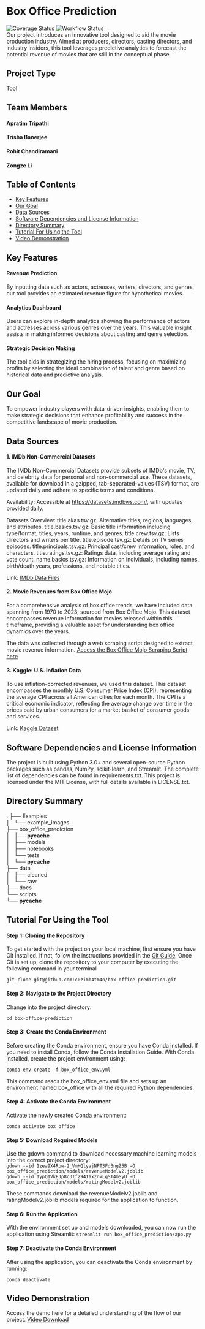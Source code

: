 # Box Office Prediction  
[![Coverage Status](https://coveralls.io/repos/github/c0zimb4tm4n/box-office-prediction/badge.svg?branch=main)](https://coveralls.io/github/c0zimb4tm4n/box-office-prediction?branch=main)
![Workflow Status](https://github.com/c0zimb4tm4n/box-office-prediction/actions/workflows/build_test.yml/badge.svg)  
Our project introduces an innovative tool designed to aid the movie production industry. Aimed at producers, directors, casting directors, and industry insiders, this tool leverages predictive analytics to forecast the potential revenue of movies that are still in the conceptual phase.

## Project Type  
Tool

## Team Members  
#### Apratim Tripathi
#### Trisha Banerjee
#### Rohit Chandiramani
#### Zongze Li  



## Table of Contents  

- [Key Features](#key-features)
- [Our Goal](#our-goal)
- [Data Sources](#data-sources)
- [Software Dependencies and License Information](#software-dependencies-and-license-information)
- [Directory Summary](#directory-summary)
- [Tutorial For Using the Tool](tutorial-for-using-the-tool)
- [Video Demonstration](video-demonstration)


## Key Features  
#### Revenue Prediction
By inputting data such as actors, actresses, writers, directors, and genres, our tool provides an estimated revenue figure for hypothetical movies.

#### Analytics Dashboard
Users can explore in-depth analytics showing the performance of actors and actresses across various genres over the years. This valuable insight assists in making informed decisions about casting and genre selection.

#### Strategic Decision Making
The tool aids in strategizing the hiring process, focusing on maximizing profits by selecting the ideal combination of talent and genre based on historical data and predictive analysis.


## Our Goal  
To empower industry players with data-driven insights, enabling them to make strategic decisions that enhance profitability and success in the competitive landscape of movie production.


## Data Sources  
#### 1. IMDb Non-Commercial Datasets
The IMDb Non-Commercial Datasets provide subsets of IMDb's movie, TV, and celebrity data for personal and non-commercial use. These datasets, available for download in a gzipped, tab-separated-values (TSV) format, are updated daily and adhere to specific terms and conditions.

Availability: Accessible at https://datasets.imdbws.com/, with updates provided daily.

Datasets Overview:
title.akas.tsv.gz: Alternative titles, regions, languages, and attributes.
title.basics.tsv.gz: Basic title information including type/format, titles, years, runtime, and genres.
title.crew.tsv.gz: Lists directors and writers per title.
title.episode.tsv.gz: Details on TV series episodes.
title.principals.tsv.gz: Principal cast/crew information, roles, and characters.
title.ratings.tsv.gz: Ratings data, including average rating and vote count.
name.basics.tsv.gz: Information on individuals, including names, birth/death years, professions, and notable titles.

Link: [IMDb Data Files](https://datasets.imdbws.com/)

#### 2. Movie Revenues from Box Office Mojo
For a comprehensive analysis of box office trends, we have included data spanning from 1970 to 2023, sourced from Box Office Mojo. This dataset encompasses revenue information for movies released within this timeframe, providing a valuable asset for understanding box office dynamics over the years.

The data was collected through a  web scraping script designed to extract movie revenue information. [Access the Box Office Mojo Scraping Script here](https://raw.githubusercontent.com/c0zimb4tm4n/box-office-prediction/main/scripts/data_extraction_EDA.ipynb)

#### 3. Kaggle: U.S. Inflation Data
To use inflation-corrected revenues, we used this dataset. This dataset encompasses the monthly U.S. Consumer Price Index (CPI), representing the average CPI across all American cities for each month. The CPI is a critical economic indicator, reflecting the average change over time in the prices paid by urban consumers for a market basket of consumer goods and services.

Link: [Kaggle Dataset](https://www.kaggle.com/datasets/varpit94/us-inflation-data-updated-till-may-2021)

## Software Dependencies and License Information  
The project is built using Python 3.0+ and several open-source Python packages such as pandas, NumPy, scikit-learn, and Streamlit. The complete list of dependencies can be found in requirements.txt. This project is licensed under the MIT License, with full details available in LICENSE.txt.


## Directory Summary  
.
├── Examples  
│   └── example_images  
├── box_office_prediction  
│   ├── __pycache__  
│   ├── models  
│   ├── notebooks  
│   └── tests  
│       └── __pycache__  
├── data  
│   ├── cleaned  
│   └── raw  
├── docs  
└── scripts  
    └── __pycache__  


## Tutorial For Using the Tool  

#### Step 1: Cloning the Repository
To get started with the project on your local machine, first ensure you have Git installed. If not, follow the instructions provided in the [Git Guide](https://docs.conda.io/projects/conda/en/latest/commands/install.html). Once Git is set up, clone the repository to your computer by executing the following command in your terminal

`git clone git@github.com:c0zimb4tm4n/box-office-prediction.git`  


#### Step 2: Navigate to the Project Directory
Change into the project directory:

`cd box-office-prediction`

#### Step 3: Create the Conda Environment
Before creating the Conda environment, ensure you have Conda installed. If you need to install Conda, follow the Conda Installation Guide. With Conda installed, create the project environment using:

`conda env create -f box_office_env.yml`

This command reads the box_office_env.yml file and sets up an environment named box_office with all the required Python dependencies.

#### Step 4: Activate the Conda Environment
Activate the newly created Conda environment:

`conda activate box_office`

#### Step 5: Download Required Models
Use the gdown command to download necessary machine learning models into the correct project directory:  
`gdown --id 1zea9X4Rbw-2_VmHQlyajNPT3Fd3ngZ5B -O box_office_prediction/models/revenueModelv2.joblib`  
`gdown --id 1ypQ1VkEJp8c3If2941axznVLgST4mSyU -O box_office_prediction/models/ratingModelv2.joblib`

These commands download the revenueModelv2.joblib and ratingModelv2.joblib models required for the application to function.

#### Step 6: Run the Application  
With the environment set up and models downloaded, you can now run the application using Streamlit:
`streamlit run box_office_prediction/app.py`

#### Step 7: Deactivate the Conda Environment  
After using the application, you can deactivate the Conda environment by running:

`conda deactivate`


## Video Demonstration
Access the demo here for a detailed understanding of the flow of our project.
[Video Download](https://github.com/c0zimb4tm4n/box-office-prediction/blob/main/docs/demo_recorded.webm)
